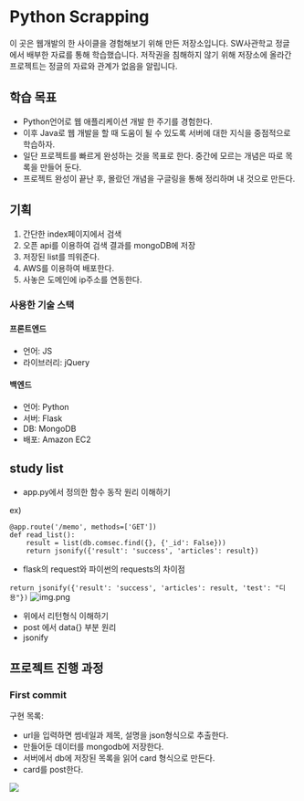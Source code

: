 # Python Scrapping

이 곳은 웹개발의 한 사이클을 경험해보기 위해 만든 저장소입니다. 
SW사관학교 정글에서 배부한 자료를 통해 학습했습니다. 저작권을 침해하지 않기 위해 저장소에 올라간 프로젝트는 정글의 자료와 관계가 없음을 알립니다.

## 학습 목표

- Python언어로 웹 애플리케이션 개발 한 주기를 경험한다.
- 이후 Java로 웹 개발을 할 때 도움이 될 수 있도록 서버에 대한 지식을 중점적으로 학습하자.
- 일단 프로젝트를 빠르게 완성하는 것을 목표로 한다. 중간에 모르는 개념은 따로 목록을 만들어 둔다.
- 프로젝트 완성이 끝난 후, 몰랐던 개념을 구글링을 통해 정리하며 내 것으로 만든다.

## 기획

1. 간단한 index페이지에서 검색
2. 오픈 api를 이용하여 검색 결과를 mongoDB에 저장
3. 저장된 list를 띄워준다.
4. AWS를 이용하여 배포한다.
5. 사놓은 도메인에 ip주소를 연동한다.

### 사용한 기술 스택

#### 프론트엔드
- 언어: JS
- 라이브러리: jQuery

#### 백엔드
- 언어: Python
- 서버: Flask
- DB: MongoDB
- 배포: Amazon EC2

## study list

- app.py에서 정의한 함수 동작 원리 이해하기

ex)

```
@app.route('/memo', methods=['GET'])
def read_list():
    result = list(db.comsec.find({}, {'_id': False}))
    return jsonify({'result': 'success', 'articles': result})
```
- flask의 request와 파이썬의 requests의 차이점

```return jsonify({'result': 'success', 'articles': result, 'test': "디용"})```
![img.png](img/1.PNG)

- 위에서 리턴형식 이해하기
- post 에서 data{} 부분 원리
- jsonify


## 프로젝트 진행 과정

### First commit

구현 목록:
- url을 입력하면 썸네일과 제목, 설명을 json형식으로 추출한다.
- 만들어둔 데이터를 mongodb에 저장한다.
- 서버에서 db에 저장된 목록을 읽어 card 형식으로 만든다.
- card를 post한다.

![](img/2.PNG)
